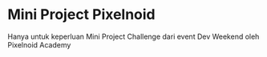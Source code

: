 ﻿# Mini Project Pixelnoid

Hanya untuk keperluan Mini Project Challenge dari event Dev Weekend oleh Pixelnoid Academy
